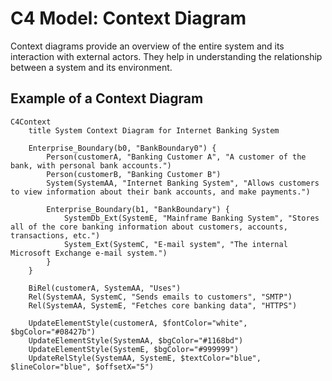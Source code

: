 # C4 Model: Context Diagram

Context diagrams provide an overview of the entire system and its interaction with external actors. They help in understanding the relationship between a system and its environment.

## Example of a Context Diagram
```mermaid
C4Context
    title System Context Diagram for Internet Banking System

    Enterprise_Boundary(b0, "BankBoundary0") {
        Person(customerA, "Banking Customer A", "A customer of the bank, with personal bank accounts.")
        Person(customerB, "Banking Customer B")
        System(SystemAA, "Internet Banking System", "Allows customers to view information about their bank accounts, and make payments.")

        Enterprise_Boundary(b1, "BankBoundary") {
            SystemDb_Ext(SystemE, "Mainframe Banking System", "Stores all of the core banking information about customers, accounts, transactions, etc.")
            System_Ext(SystemC, "E-mail system", "The internal Microsoft Exchange e-mail system.")
        }
    }

    BiRel(customerA, SystemAA, "Uses")
    Rel(SystemAA, SystemC, "Sends emails to customers", "SMTP")
    Rel(SystemAA, SystemE, "Fetches core banking data", "HTTPS")

    UpdateElementStyle(customerA, $fontColor="white", $bgColor="#08427b")
    UpdateElementStyle(SystemAA, $bgColor="#1168bd")
    UpdateElementStyle(SystemE, $bgColor="#999999")
    UpdateRelStyle(SystemAA, SystemE, $textColor="blue", $lineColor="blue", $offsetX="5")
```